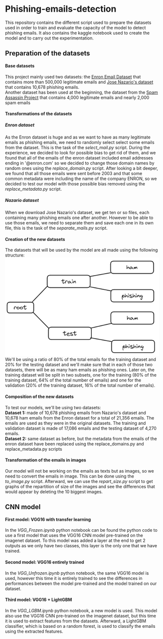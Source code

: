 # Phishing-emails-detection

This repository contains the different script used to prepare the datasets used in order to train and evaluate the capacity of the model to detect phishing emails.
It also contains the kaggle notebook used to create the model and to carry out the experimentation.


## Preparation of the datasets
#### Base datasets
This project mainly used two datasets: the [Enron Email Dataset](http://www.cs.cmu.edu/~enron/) that contains more than 500,000 legitimate emails and [Jose Nazario's dataset](http://www.monkey.org/~jose/phishing) that contains 10,678 phishing emails.
<br/>
Another dataset has been used at the beginning, the dataset from the [Spam Assassin Project](http://spamassassin.apache.org/old/publiccorpus/) that contains 4,000 legitimate emails and nearly 2,000 spam emails

#### Transformations of the datasets
##### Enron dataset
As the Enron dataset is huge and as we want to have as many legitimate emails as phishing emails, we need to randomly select select some emails from the dataset. This is the task of the *select_mail.py* script.
During the experience, we decided to look for possible bias to get rid of them, and we found that all of the emails of the enron dataset included email addresses ending in '@enron.com' so we decided to change those domain names by random ones using the *replace_domain.py* script. After looking a bit deeper, we found that all those emails were sent before 2003 and that some common metadata were including the name of the company ENRON, so we decided to test our model with those possible bias removed using the *replace_metadata.py* script.
##### Nazario dataset
When we download Jose Nazario's dataset, we get ten or so files, each containing many phishing emails one after another. However to be able to use those emails, we need to separate them and save each one in its own file, this is the task of the *separate_mails.py* script.

#### Creation of the new datasets
The datasets that will be used by the model are all made using the following structure:
[<img src="/dataset_structure.png">]()
<br/>
We'll be using a ratio of 80% of the total emails for the training dataset and 20% for the testing dataset and we'll make sure that in each of those two datasets, there will be as many ham emails as phishing ones.
Later on, the training dataset will be split in two subsets, one for the training (80% of the training dataset, 64% of the total number of emails) and one for the validation (20% of the training dataset, 16% of the total number of emails).

#### Composition of the new datasets
To test our models, we'll be using two datasets:
<br/>
**Dataset 1:** made of 10,678 phishing emails from Nazario's dataset and 10,678 ham emails from the Enron dataset for a total of 21,356 emails. The emails are used as they were in the original datasets.
The training and validation dataset is made of 17,086 emails and the testing dataset of 4,270 emails.
<br/>
**Dataset 2:** same dataset as before, but the metadata from the emails of the enron dataset have been replaced using the replace_domains.py and replace_metadata.py scripts

#### Transformation of the emails in images
Our model will not be working on the emails as texts but as images, so we need to convert the emails in image. This can be done using the *to_image.py* script.
Afterward, we can use the *repart_size.py* script to get graphs of the repartition of size of the images and see the differences that would appear by deleting the 10 biggest images.


## CNN model
#### First model: VGG16 with transfer learning
In the *VGG_Frozen.ipynb* python notebook can be found the python code to use a first model that uses the VGG16 CNN model pre-trained on the imagenet dataset. To this model was added a layer at the end to get 2 outputs as we only have two classes, this layer is the only one that we have trained.

#### Second model: VGG16 entirely trained
In the *VGG_Unfrozen.ipynb* python notebook, the same VGG16 model is used, however this time it is entirely trained to see the differences in performances between the model pre-trained and the model trained on our dataset.

#### Third model: VGG16 + LightGBM
In the *VGG_LGBM.ipynb* python notebook, a new model is used. This model also use the VGG16 CNN pre-trained on the imagenet dataset, but this time it is used to extract features from the datasets. Afterward, a LightGBM classifier, which is based on a random forest, is used to classify the emails using the extracted features.
